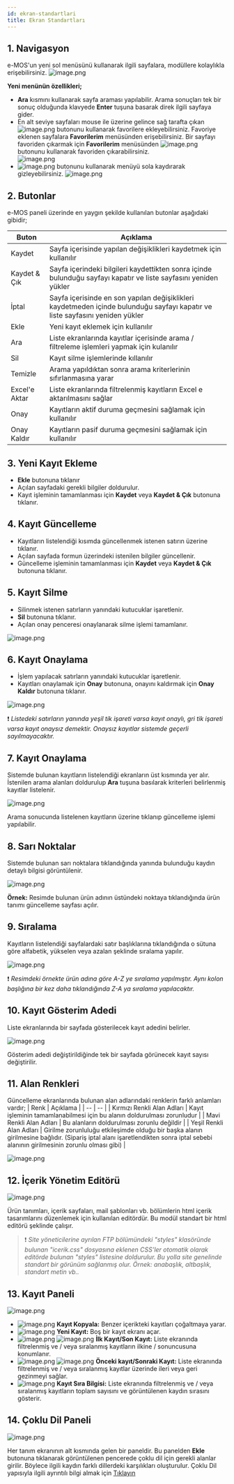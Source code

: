 ```yaml
---
id: ekran-standartlari
title: Ekran Standartları
---
```


## 1. Navigasyon

e-MOS'un yeni sol menüsünü kullanarak ilgili sayfalara, modüllere kolaylıkla erişebilirsiniz.
![image.png](https://snipboard.io/CBbqzm.jpg)

**Yeni menünün özellikleri;**

- **Ara** kısmını kullanarak sayfa araması yapılabilir. Arama sonuçları tek bir sonuç olduğunda klavyede **Enter** tuşuna basarak direk ilgili sayfaya gider.
- En alt seviye sayfaları mouse ile üzerine gelince sağ tarafta çıkan ![image.png](https://snipboard.io/tHvmR2.jpg) butonunu kullanarak favorilere ekleyebilirsiniz. Favoriye eklenen sayfalara **Favorilerim** menüsünden erişebilirsiniz. Bir sayfayı favoriden çıkarmak için **Favorilerim** menüsünden ![image.png](https://snipboard.io/eacndV.jpg) butonunu kullanarak favoriden çıkarabilirsiniz.<br>
  ![image.png](https://snipboard.io/OFk4Qs.jpg)
  <br>
- ![image.png](https://snipboard.io/WY3a8K.jpg) butonunu kullanarak menüyü sola kaydırarak gizleyebilirsiniz.
  ![image.png](https://snipboard.io/0YpqU6.jpg)


## 2. Butonlar
e-MOS paneli üzerinde en yaygın şekilde kullanılan butonlar aşağıdaki gibidir;

| Buton         | Açıklama                                                                                                                      |
| ------------- | ----------------------------------------------------------------------------------------------------------------------------- |
| Kaydet        | Sayfa içerisinde yapılan değişiklikleri kaydetmek için kullanılır                                                             |
| Kaydet & Çık  | Sayfa içerindeki bilgileri kaydettikten sonra içinde bulunduğu sayfayı kapatır ve liste sayfasını yeniden yükler              |
| İptal         | Sayfa içerisinde en son yapılan değişiklikleri kaydetmeden içinde bulunduğu sayfayı kapatır ve liste sayfasını yeniden yükler |
| Ekle          | Yeni kayıt eklemek için kullanılır                                                                                            |
| Ara           | Liste ekranlarında kayıtlar içerisinde arama / filtreleme işlemleri yapmak için kulanılır                                     |
| Sil           | Kayıt silme işlemlerinde kıllanılır                                                                                           |
| Temizle       | Arama yapıldıktan sonra arama kriterlerinin sıfırlanmasına yarar                                                              |
| Excel'e Aktar | Liste ekranlarında filtrelenmiş kayıtların Excel e aktarılmasını sağlar                                                       |
| Onay          | Kayıtların aktif duruma geçmesini sağlamak için kullanılır                                                                    |
| Onay Kaldır   | Kayıtların pasif duruma geçmesini sağlamak için kullanılır                                                                    |

## 3. Yeni Kayıt Ekleme

- **Ekle** butonuna tıklanır
- Açılan sayfadaki gerekli bilgiler doldurulur.
- Kayıt işleminin tamamlanması için **Kaydet** veya **Kaydet & Çık** butonuna tıklanır.

## 4. Kayıt Güncelleme

- Kayıtların listelendiği kısımda güncellenmek istenen satırın üzerine tıklanır.
- Açılan sayfada formun üzerindeki istenilen bilgiler güncellenir.
- Güncelleme işleminin tamamlanması için **Kaydet** veya **Kaydet & Çık** butonuna tıklanır.

## 5. Kayıt Silme

- Silinmek istenen satırların yanındaki kutucuklar işaretlenir.
- **Sil** butonuna tıklanır.
- Açılan onay penceresi onaylanarak silme işlemi tamamlanır.

![image.png](https://snipboard.io/twiADJ.jpg)

## 6. Kayıt Onaylama

- İşlem yapılacak satırların yanındaki kutucuklar işaretlenir.
- Kayıtları onaylamak için **Onay** butonuna, onayını kaldırmak için **Onay Kaldır** butonuna tıklanır.

![image.png](https://snipboard.io/osYjXc.jpg)

❗️ _Listedeki satırların yanında yeşil tik işareti varsa kayıt onaylı, gri tik işareti varsa kayıt onaysız demektir. Onaysız kayıtlar sistemde geçerli sayılmayacaktır._

## 7. Kayıt Onaylama

Sistemde bulunan kayıtların listelendiği ekranların üst kısmında yer alır. İstenilen arama alanları doldurulup **Ara** tuşuna basılarak kriterleri belirlenmiş kayıtlar listelenir.

![image.png](https://snipboard.io/uOc4PZ.jpg)

Arama sonucunda listelenen kayıtların üzerine tıklanıp güncelleme işlemi yapılabilir.

## 8. Sarı Noktalar

Sistemde bulunan sarı noktalara tıklandığında yanında bulunduğu kaydın detaylı bilgisi görüntülenir.

![image.png](https://snipboard.io/BeaKqW.jpg)

**Örnek:** Resimde bulunan ürün adının üstündeki noktaya tıklandığında ürün tanımı güncelleme sayfası açılır.

## 9. Sıralama

Kayıtların listelendiği sayfalardaki satır başlıklarına tıklandığında o sütuna göre alfabetik, yükselen veya azalan şeklinde sıralama yapılır.

![image.png](https://snipboard.io/3fMCG7.jpg)

❗️ _Resimdeki örnekte ürün adına göre A-Z ye sıralama yapılmıştır. Aynı kolon başlığına bir kez daha tıklandığında Z-A ya sıralama yapılacaktır._

## 10. Kayıt Gösterim Adedi

Liste ekranlarında bir sayfada gösterilecek kayıt adedini belirler.

![image.png](https://snipboard.io/rP5QAu.jpg)

Gösterim adedi değiştirildiğinde tek bir sayfada görünecek kayıt sayısı değiştirilir.

## 11. Alan Renkleri

Güncelleme ekranlarında bulunan alan adlarındaki renklerin farklı anlamları vardır;
| Renk | Açıklama |
| -- | -- |
| Kırmızı Renkli Alan Adları | Kayıt işleminin tamamlanabilmesi için bu alanın doldurulması zorunludur |
| Mavi Renkli Alan Adları | Bu alanların doldurulması zorunlu değildir |
| Yeşil Renkli Alan Adları | Girilme zorunluluğu etkileşimde olduğu bir başka alanın girilmesine bağlıdır. (Sipariş iptal alanı işaretlendikten sonra iptal sebebi alanının girilmesinin zorunlu olması gibi) |

![image.png](https://snipboard.io/Xsbdom.jpg)

## 12. İçerik Yönetim Editörü

![image.png](https://snipboard.io/rLZhDQ.jpg)

Ürün tanımları, içerik sayfaları, mail şablonları vb. bölümlerin html içerik tasarımlarını düzenlemek için kullanılan editördür. Bu modül standart bir html editörü şeklinde çalışır.

>❗️ _Site yöneticilerine ayrılan FTP bölümündeki "styles" klasöründe bulunan "icerik.css" dosyasına eklenen CSS'ler otomatik olarak editörde bulunan "styles" listesine doldurulur. Bu yolla site genelinde standart bir görünüm sağlanmış olur. Örnek: anabaşlık, altbaşlık, standart metin vb.._

## 13. Kayıt Paneli

![image.png](https://snipboard.io/8yB7Yh.jpg)

- ![image.png](https://snipboard.io/olPWSH.jpg) **Kayıt Kopyala:** Benzer içerikteki kayıtları çoğaltmaya yarar.
- ![image.png](https://snipboard.io/IDP5ub.jpg) **Yeni Kayıt:** Boş bir kayıt ekranı açar.
- ![image.png](https://snipboard.io/cuXYpI.jpg) ![image.png](https://snipboard.io/oN3xe6.jpg) **İlk Kayıt/Son Kayıt:** Liste ekranında filtrelenmiş ve / veya sıralanmış kayıtların ilkine / sonuncusuna konumlanır.
- ![image.png](https://snipboard.io/kAtf2q.jpg) ![image.png](https://snipboard.io/adge93.jpg) **Önceki kayıt/Sonraki Kayıt:** Liste ekranında filtrelenmiş ve / veya sıralanmış kayıtlar üzerinde ileri veya geri gezinmeyi sağlar.
- ![image.png](https://snipboard.io/ZXplLH.jpg) **Kayıt Sıra Bilgisi:** Liste ekranında filtrelenmiş ve / veya sıralanmış kayıtların toplam sayısını ve görüntülenen kaydın sırasını gösterir.

## 14. Çoklu Dil Paneli

![image.png](https://snipboard.io/d8Qmzx.jpg)

Her tanım ekranının alt kısmında gelen bir paneldir. Bu panelden **Ekle** butonuna tıklanarak görüntülenen pencerede çoklu dil için gerekli alanlar girilir. Böylece ilgili kaydın farklı dillerdeki karşılıkları oluşturulur. Çoklu Dil yapısıyla ilgili ayrıntılı bilgi almak için [Tıklayın](coklu-dil.md)
